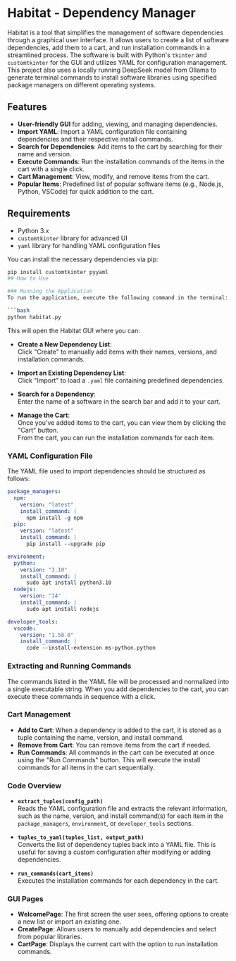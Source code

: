 # Habitat - Dependency Manager

Habitat is a tool that simplifies the management of software dependencies through a graphical user interface. It allows users to create a list of software dependencies, add them to a cart, and run installation commands in a streamlined process. The software is built with Python's `tkinter` and `customtkinter` for the GUI and utilizes YAML for configuration management. This project also uses a locally running DeepSeek model from Ollama to generate terminal commands to install software libraries using specified package managers on different operating systems.

## Features

- **User-friendly GUI** for adding, viewing, and managing dependencies.
- **Import YAML**: Import a YAML configuration file containing dependencies and their respective install commands.
- **Search for Dependencies**: Add items to the cart by searching for their name and version.
- **Execute Commands**: Run the installation commands of the items in the cart with a single click.
- **Cart Management**: View, modify, and remove items from the cart.
- **Popular Items**: Predefined list of popular software items (e.g., Node.js, Python, VSCode) for quick addition to the cart.

## Requirements

- Python 3.x
- `customtkinter` library for advanced UI
- `yaml` library for handling YAML configuration files

You can install the necessary dependencies via pip:

```bash
pip install customtkinter pyyaml
## How to Use

### Running the Application
To run the application, execute the following command in the terminal:

```bash
python habitat.py
```

This will open the Habitat GUI where you can:

- **Create a New Dependency List**:  
  Click "Create" to manually add items with their names, versions, and installation commands.

- **Import an Existing Dependency List**:  
  Click "Import" to load a `.yaml` file containing predefined dependencies.

- **Search for a Dependency**:  
  Enter the name of a software in the search bar and add it to your cart.

- **Manage the Cart**:  
  Once you’ve added items to the cart, you can view them by clicking the "Cart" button.  
  From the cart, you can run the installation commands for each item.

### YAML Configuration File
The YAML file used to import dependencies should be structured as follows:

```yaml
package_managers:
  npm:
    version: "latest"
    install_command: |
      npm install -g npm
  pip:
    version: "latest"
    install_command: |
      pip install --upgrade pip

environment:
  python:
    version: "3.10"
    install_command: |
      sudo apt install python3.10
  nodejs:
    version: "14"
    install_command: |
      sudo apt install nodejs

developer_tools:
  vscode:
    version: "1.58.0"
    install_command: |
      code --install-extension ms-python.python
```

### Extracting and Running Commands
The commands listed in the YAML file will be processed and normalized into a single executable string. When you add dependencies to the cart, you can execute these commands in sequence with a click.

### Cart Management
- **Add to Cart**: When a dependency is added to the cart, it is stored as a tuple containing the name, version, and install command.
- **Remove from Cart**: You can remove items from the cart if needed.
- **Run Commands**: All commands in the cart can be executed at once using the "Run Commands" button. This will execute the install commands for all items in the cart sequentially.

### Code Overview

- **`extract_tuples(config_path)`**  
  Reads the YAML configuration file and extracts the relevant information, such as the name, version, and install command(s) for each item in the `package_managers`, `environment`, or `developer_tools` sections.

- **`tuples_to_yaml(tuples_list, output_path)`**  
  Converts the list of dependency tuples back into a YAML file. This is useful for saving a custom configuration after modifying or adding dependencies.

- **`run_commands(cart_items)`**  
  Executes the installation commands for each dependency in the cart.

### GUI Pages
- **WelcomePage**: The first screen the user sees, offering options to create a new list or import an existing one.
- **CreatePage**: Allows users to manually add dependencies and select from popular libraries.
- **CartPage**: Displays the current cart with the option to run installation commands.


